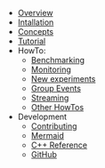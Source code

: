 <!-- docs/_sidebar.md -->
- [Overview](index.md "JANA2: Multi-threaded HENP Event Reconstruction")
- [Intallation](install.md)
- [Concepts](concepts.md)
- [Tutorial](tutorial.md)
- HowTo:  
  * [Benchmarking](howto/benchmarking.md "JANA2: Benchmarking")
  * [Monitoring](howto/monitor-debug-gui.md "JANA2: Status Debug Monitoring")
  * [New experiments](howto/use-in-new-experiment.md "JANA2: How to use in new experiments")
  * [Group Events](howto/group-events.md "JANA2: Group Events")
  * [Streaming](howto/group-events.md "JANA2: Streaming readout")
  * [Other HowTos](howto/howto.md "JANA2: HowTO list")
- Development
  * [Contributing](Contributing.md)
  * [Mermaid](mermaid-example.md)
  * [C++ Reference](https://drateots.github.io/JANA2/refcpp/index.html ':target=_blank')
  * [GitHub](https://github.com/JeffersonLab/JANA2 ':target=_blank')
